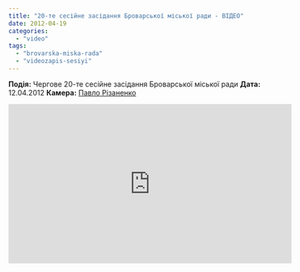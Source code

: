 ```yaml
---
title: "20-те сесійне засідання Броварської міської ради - ВІДЕО"
date: 2012-04-19
categories: 
  - "video"
tags: 
  - "brovarska-miska-rada"
  - "videozapis-sesiyi"
---
```


**Подія:** Чергове 20-те сесійне засідання Броварської міської ради **Дата:** 12.04.2012 **Камера:** [Павло Різаненко](http://rizanenko.org "Павло Різаненко")

<iframe width="560" height="315" src="http://www.youtube.com/embed/BXr8jz1yKq4" frameborder="0" allowfullscreen></iframe>
